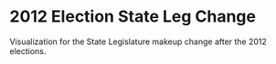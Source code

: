 # 2012 Election State Leg Change

Visualization for the State Legislature makeup change after the 2012 elections.